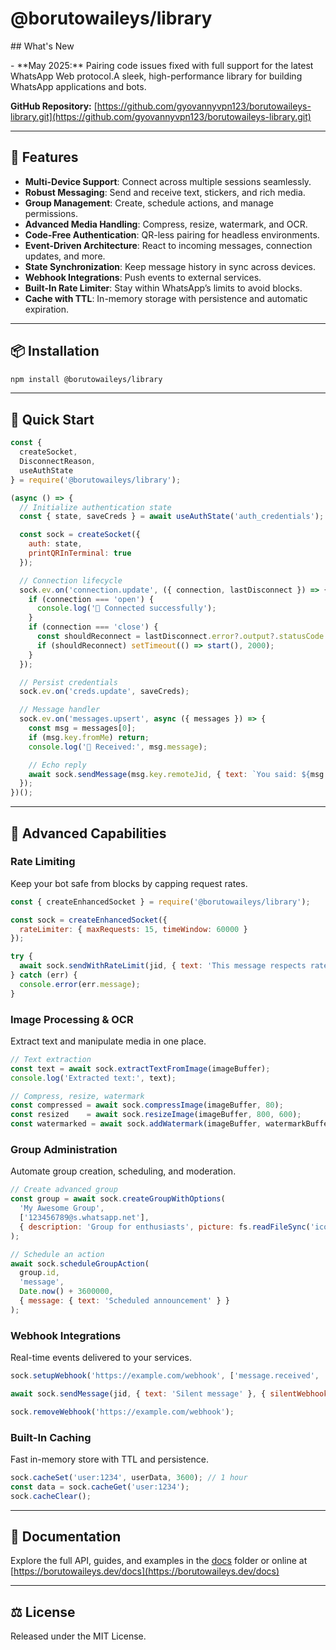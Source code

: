 # @borutowaileys/library

\## What's New

\- \*\*May 2025:\*\* Pairing code issues fixed with full support for the latest WhatsApp Web protocol.A sleek, high-performance library for building WhatsApp applications and bots.

**GitHub Repository:** [https://github.com/gyovannyvpn123/borutowaileys-library.git](https://github.com/gyovannyvpn123/borutowaileys-library.git)

---

## 🚀 Features

* **Multi-Device Support**: Connect across multiple sessions seamlessly.
* **Robust Messaging**: Send and receive text, stickers, and rich media.
* **Group Management**: Create, schedule actions, and manage permissions.
* **Advanced Media Handling**: Compress, resize, watermark, and OCR.
* **Code-Free Authentication**: QR-less pairing for headless environments.
* **Event-Driven Architecture**: React to incoming messages, connection updates, and more.
* **State Synchronization**: Keep message history in sync across devices.
* **Webhook Integrations**: Push events to external services.
* **Built-In Rate Limiter**: Stay within WhatsApp’s limits to avoid blocks.
* **Cache with TTL**: In-memory storage with persistence and automatic expiration.

---

## 📦 Installation

```bash
npm install @borutowaileys/library
```

---

## 🏁 Quick Start

```javascript
const {
  createSocket,
  DisconnectReason,
  useAuthState
} = require('@borutowaileys/library');

(async () => {
  // Initialize authentication state
  const { state, saveCreds } = await useAuthState('auth_credentials');

  const sock = createSocket({
    auth: state,
    printQRInTerminal: true
  });

  // Connection lifecycle
  sock.ev.on('connection.update', ({ connection, lastDisconnect }) => {
    if (connection === 'open') {
      console.log('🔌 Connected successfully');
    }
    if (connection === 'close') {
      const shouldReconnect = lastDisconnect.error?.output?.statusCode !== DisconnectReason.loggedOut;
      if (shouldReconnect) setTimeout(() => start(), 2000);
    }
  });

  // Persist credentials
  sock.ev.on('creds.update', saveCreds);

  // Message handler
  sock.ev.on('messages.upsert', async ({ messages }) => {
    const msg = messages[0];
    if (msg.key.fromMe) return;
    console.log('📩 Received:', msg.message);

    // Echo reply
    await sock.sendMessage(msg.key.remoteJid, { text: `You said: ${msg.message.conversation}` });
  });
})();
```

---

## 🌟 Advanced Capabilities

### Rate Limiting

Keep your bot safe from blocks by capping request rates.

```javascript
const { createEnhancedSocket } = require('@borutowaileys/library');

const sock = createEnhancedSocket({
  rateLimiter: { maxRequests: 15, timeWindow: 60000 }
});

try {
  await sock.sendWithRateLimit(jid, { text: 'This message respects rate limits' });
} catch (err) {
  console.error(err.message);
}
```

### Image Processing & OCR

Extract text and manipulate media in one place.

```javascript
// Text extraction
const text = await sock.extractTextFromImage(imageBuffer);
console.log('Extracted text:', text);

// Compress, resize, watermark
const compressed = await sock.compressImage(imageBuffer, 80);
const resized    = await sock.resizeImage(imageBuffer, 800, 600);
const watermarked = await sock.addWatermark(imageBuffer, watermarkBuffer, { opacity: 0.5, x: 10, y: 10 });
```

### Group Administration

Automate group creation, scheduling, and moderation.

```javascript
// Create advanced group
const group = await sock.createGroupWithOptions(
  'My Awesome Group',
  ['123456789@s.whatsapp.net'],
  { description: 'Group for enthusiasts', picture: fs.readFileSync('icon.jpg'), restrict: true }
);

// Schedule an action
await sock.scheduleGroupAction(
  group.id,
  'message',
  Date.now() + 3600000,
  { message: { text: 'Scheduled announcement' } }
);
```

### Webhook Integrations

Real-time events delivered to your services.

```javascript
sock.setupWebhook('https://example.com/webhook', ['message.received', 'message.sent']);

await sock.sendMessage(jid, { text: 'Silent message' }, { silentWebhook: true });

sock.removeWebhook('https://example.com/webhook');
```

### Built-In Caching

Fast in-memory store with TTL and persistence.

```javascript
sock.cacheSet('user:1234', userData, 3600); // 1 hour
const data = sock.cacheGet('user:1234');
sock.cacheClear();
```

---

## 📖 Documentation

Explore the full API, guides, and examples in the [docs](./docs) folder or online at [https://borutowaileys.dev/docs](https://borutowaileys.dev/docs)

---

## ⚖️ License

Released under the MIT License.
